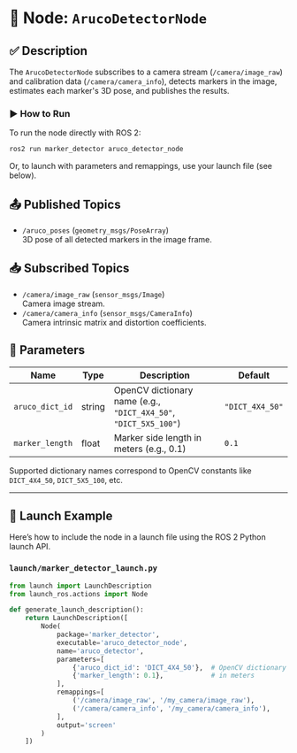 # 🧱 Node: `ArucoDetectorNode`

## ✅ Description

The `ArucoDetectorNode` subscribes to a camera stream (`/camera/image_raw`) and calibration data (`/camera/camera_info`), detects markers in the image, estimates each marker's 3D pose, and publishes the results.

### ▶️ How to Run

To run the node directly with ROS 2:

```sh
ros2 run marker_detector aruco_detector_node
```

Or, to launch with parameters and remappings, use your launch file (see below).

## 📤 Published Topics

- `/aruco_poses` (`geometry_msgs/PoseArray`)  
  3D pose of all detected markers in the image frame.

## 📥 Subscribed Topics

- `/camera/image_raw` (`sensor_msgs/Image`)  
  Camera image stream.
- `/camera/camera_info` (`sensor_msgs/CameraInfo`)  
  Camera intrinsic matrix and distortion coefficients.

## 🧩 Parameters

| Name             | Type   | Description                                                    | Default         |
|------------------|--------|----------------------------------------------------------------|-----------------|
| `aruco_dict_id`  | string | OpenCV dictionary name (e.g., `"DICT_4X4_50"`, `"DICT_5X5_100"`) | `"DICT_4X4_50"` |
| `marker_length`  | float  | Marker side length in meters (e.g., 0.1)                       | `0.1`           |

Supported dictionary names correspond to OpenCV constants like `DICT_4X4_50`, `DICT_5X5_100`, etc.

---

## 🚀 Launch Example

Here’s how to include the node in a launch file using the ROS 2 Python launch API.

### `launch/marker_detector_launch.py`

```python
from launch import LaunchDescription
from launch_ros.actions import Node

def generate_launch_description():
    return LaunchDescription([
        Node(
            package='marker_detector',
            executable='aruco_detector_node',
            name='aruco_detector',
            parameters=[
                {'aruco_dict_id': 'DICT_4X4_50'},  # OpenCV dictionary name as string
                {'marker_length': 0.1},            # in meters
            ],
            remappings=[
                ('/camera/image_raw', '/my_camera/image_raw'),
                ('/camera/camera_info', '/my_camera/camera_info'),
            ],
            output='screen'
        )
    ])
```